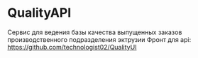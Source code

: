 # QualityAPI
Сервис для ведения базы качества выпущенных заказов производственного подразделения эктрузии
Фронт для api: https://github.com/technologist02/QualityUI
